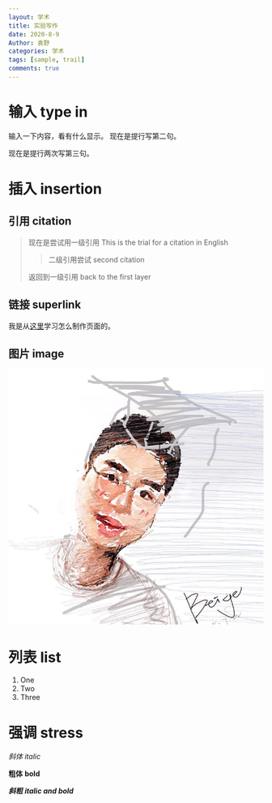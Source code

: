```yaml
---
layout: 学术
title: 实验写作
date: 2020-8-9
Author: 袁野
categories: 学术
tags: [sample, trail]
comments: true
--- 
```


# 输入 type in

输入一下内容，看有什么显示。
现在是提行写第二句。

现在是提行两次写第三句。

# 插入 insertion

## 引用 citation

> 现在是尝试用一级引用
> This is the trial for a citation in English
>
> > 二级引用尝试
> > second citation
>
> 返回到一级引用
> back to the first layer

## 链接 superlink

我是从[这里][1]学习怎么制作页面的。

[1]: https://fromendworld.github.io/LOFFER/document/#/     "这里"   

## 图片 image

![大头照](https://github.com/BeigeYuan/yeyuanonthecloud/blob/master/images/WeChat%20Image_20200809164510.jpg/  "大头照")


# 列表 list

1. One
2. Two
3. Three

# 强调 stress

*斜体*
*italic*

**粗体**
**bold**

***斜粗***
***italic and bold***


